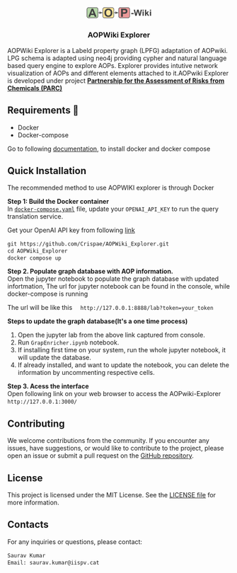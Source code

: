 ﻿
<div align="center">
  <img src="frontend/public/logo.png" alt="" width="150">
  <h3>AOPWiki Explorer</h3>
</div>


AOPWiki Explorer is a Labeld property graph (LPFG) adaptation of AOPwiki. LPG schema is adapted using neo4j providing cypher and natural language based query engine to explore AOPs. Explorer provides intutive network visualization of AOPs and different elements attached to it.AOPwiki Explorer is developed under project [**Partnership for the Assessment of Risks from Chemicals (PARC)**](https://www.eu-parc.eu)


## Requirements 🐳
- Docker  
- Docker-compose  

Go to following [documentation](https://docs.docker.com/engine/install/), to install docker and docker compose

## Quick Installation

The recommended method to use AOPWIKI explorer is through Docker

**Step 1: Build the Docker container**   
In [`docker-compose.yaml`](https://github.com/Crispae/AOPWiki_Explorer/blob/main/docker-compose.yaml) file, update your `OPENAI_API_KEY` to run the query translation service.  

Get your OpenAI API key from following [link](https://openai.com/blog/openai-api)

```shell
git https://github.com/Crispae/AOPWiki_Explorer.git
cd AOPWiki_Explorer
docker compose up
```  
  
**Step 2. Populate graph database with AOP information.**  
Open the jupyter notebook to populate the graph database with updated infortmation, The url for jupyter notebook can be found in the console, while docker-compose is running

The url will be like this ```  http://127.0.0.1:8888/lab?token=your_token```  

**Steps to update the graph database(It's a one time process)**
1. Open the jupyter lab from the above link captured from console.
2. Run `GrapEnricher.ipynb` notebook.
3. If installing first time on your system, run the whole jupyter notebook, it will update the database.
4. If already installed, and want to update the notebook, you can delete the information by uncommenting respective cells.


**Step 3. Acess the interface**  
Open following link on your web browser to access the AOPwiki-Explorer  ```http://127.0.0.1:3000/```


## Contributing

We welcome contributions from the community. If you encounter any issues, have suggestions, or would like to contribute to the project, please open an issue or submit a pull request on the [GitHub repository](https://github.com/Crispae/AOPWiki_Explorer).

## License
This project is licensed under the MIT License. See the [LICENSE file](https://github.com/Crispae/AOPWiki_Explorer/blob/main/LICENSE.txt) for more information.

## Contacts
For any inquiries or questions, please contact:

    Saurav Kumar
    Email: saurav.kumar@iispv.cat
